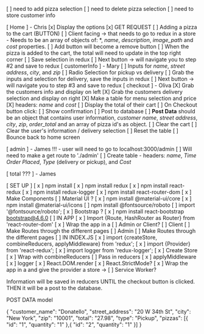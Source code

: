 [ ] need to add pizza selection 
[ ] need to delete pizza selection
[ ] need to store customer info

[ Home ] - Chris
    [x] Display the options
        [x] GET REQUEST
    [ ] Adding a pizza to the cart (BUTTON)
        [ ] Client facing -> that needs to go to redux in a store
         - Needs to be an array of objects of: *, *name*, *description*, *image_path* and *cost* properties. 
         [ ] Add button will become a remove button
         [ ] When the pizza is added to the cart, the total will need to update in the top right corner
         [ ] Save selection in redux
         [ ] Next button -> will navigate you to step #2 and save to redux
[ customerInfo ] - Mary
    [ ] Inputs for *name*, *street address*, *city*, and *zip*
    [ ] Radio Selection for pickup vs delivery
    [ ] Grab the inputs and selection for delivery, save the inputs in redux
    [ ] Next button -> will navigate you to step #3 and save to redux
[ checkout ] - Oliva
    [X] Grab the customers info and display on left
    [X] Grab the customers delivery selection and display on right
    [X] Make a table for menu selection and price
        [X] headers: *name* and *cost*
    [ ] Display the total of their cart
    [ ] On Checkout button click:
        [ ] Show confirmation
        [ ] Post to database 
            [ ] **Post Data** should be an object that contains user information, *customer name*, *street address*, *city*, *zip*, *order_total* and an array of pizza id's as object. 
        [ ] Clear the cart
        [ ] Clear the user's information / delivery selection
        [ ] Reset the table
        [ ] Bounce back to home screen
        
[ admin ] - James
!!! - user will need to go to localhost:3000/admin
    [ ] Will need to make a get route to './admin'
    [ ] Create table - headers: *name*, *Time Order Placed*, *Type* (delivery or pickup), and *Cost*

[ total ??? ] - James


[ SET UP ]
    [ x ] npm install
    [ x ] npm install redux 
    [ x ] npm install react-redux
    [ x ] npm install redux-logger
    [ x ] npm install react-router-dom
    [ x ] Make Components
    [  ] Material UI ?
        [ x ] npm install @material-ui/core
        [ x ] npm install @material-ui/icons
        [   ] npm install @fontsource/roboto
            [  ] import '@fontsource/roboto';
    [ x ] Bootstrap ?
        [ x ] npm install react-bootstrap bootstrap@4.6.0
    [ ] IN APP
        [ x ] Import {Route, HashRouter as Router} from 'react-router-dom'
        [ x ] Wrap the app in a <Router>
        [ ] Admin or Client?
            [ ] Client
                [ ] Make Routes through the different pages
            [ ] Admin
                [ ] Make Routes through the different pages
    [ ] IN INDEX.JS 
        [ x ] import {createStore, combineReducers, applyMiddleware} from 'redux';
        [ x ] import {Provider} from 'react-redux';
        [ x ] import logger from 'redux-logger';
        [ x ] Create Store
            [ x ] Wrap with combineReducers
                [ ] Pass in reducers
            [ x ] applyMiddleware
                [ x ] logger
        [ x ] React.DOM.render
            [ x ] React.StrictMode?
            [ x ] Wrap the app in a <Provider> and give the provider a store -> <Provider store={store}>
            [ ] Service Worker?




Information will be saved in reducers
UNTIL the checkout button is clicked. THEN it will be a post to the database.


POST DATA model 

{
  "customer_name": "Donatello",
  "street_address": "20 W 34th St",
  "city": "New York",
  "zip": "10001",
  "total": "27.98",
  "type": "Pickup",
  "pizzas": [{
    "id": "1",
    "quantity": "1"
  },{
    "id": "2",
    "quantity": "1"
  }]
}

